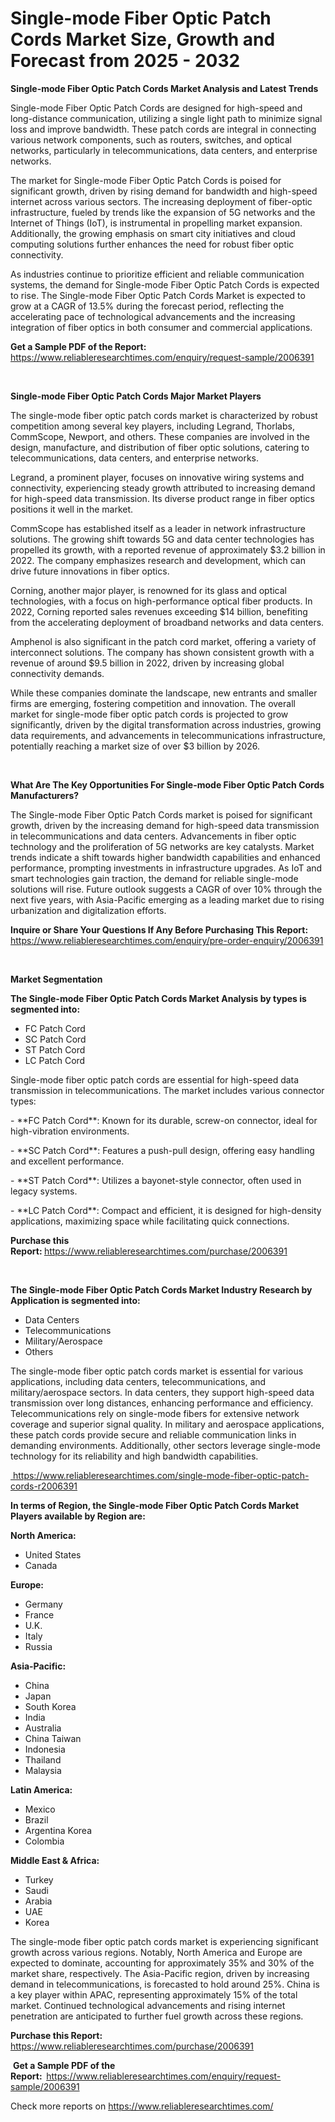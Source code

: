 <p><h1>Single-mode Fiber Optic Patch Cords Market Size, Growth and Forecast from 2025 - 2032</h1></p><p><strong>Single-mode Fiber Optic Patch Cords Market Analysis and Latest Trends</strong></p>
<p><p>Single-mode Fiber Optic Patch Cords are designed for high-speed and long-distance communication, utilizing a single light path to minimize signal loss and improve bandwidth. These patch cords are integral in connecting various network components, such as routers, switches, and optical networks, particularly in telecommunications, data centers, and enterprise networks.</p><p>The market for Single-mode Fiber Optic Patch Cords is poised for significant growth, driven by rising demand for bandwidth and high-speed internet across various sectors. The increasing deployment of fiber-optic infrastructure, fueled by trends like the expansion of 5G networks and the Internet of Things (IoT), is instrumental in propelling market expansion. Additionally, the growing emphasis on smart city initiatives and cloud computing solutions further enhances the need for robust fiber optic connectivity.</p><p>As industries continue to prioritize efficient and reliable communication systems, the demand for Single-mode Fiber Optic Patch Cords is expected to rise. The Single-mode Fiber Optic Patch Cords Market is expected to grow at a CAGR of 13.5% during the forecast period, reflecting the accelerating pace of technological advancements and the increasing integration of fiber optics in both consumer and commercial applications.</p></p>
<p><strong>Get a Sample PDF of the Report:&nbsp;</strong> <a href="https://www.reliableresearchtimes.com/enquiry/request-sample/2006391?utm_campaign=2513&utm_medium=2&utm_source=Github&utm_content=ia&utm_term=15022025&utm_id=single-mode-fiber-optic-patch-cords">https://www.reliableresearchtimes.com/enquiry/request-sample/2006391</a></p>
<p>&nbsp;</p>
<p><strong>Single-mode Fiber Optic Patch Cords Major Market Players</strong></p>
<p><p>The single-mode fiber optic patch cords market is characterized by robust competition among several key players, including Legrand, Thorlabs, CommScope, Newport, and others. These companies are involved in the design, manufacture, and distribution of fiber optic solutions, catering to telecommunications, data centers, and enterprise networks.</p><p>Legrand, a prominent player, focuses on innovative wiring systems and connectivity, experiencing steady growth attributed to increasing demand for high-speed data transmission. Its diverse product range in fiber optics positions it well in the market.</p><p>CommScope has established itself as a leader in network infrastructure solutions. The growing shift towards 5G and data center technologies has propelled its growth, with a reported revenue of approximately $3.2 billion in 2022. The company emphasizes research and development, which can drive future innovations in fiber optics.</p><p>Corning, another major player, is renowned for its glass and optical technologies, with a focus on high-performance optical fiber products. In 2022, Corning reported sales revenues exceeding $14 billion, benefiting from the accelerating deployment of broadband networks and data centers.</p><p>Amphenol is also significant in the patch cord market, offering a variety of interconnect solutions. The company has shown consistent growth with a revenue of around $9.5 billion in 2022, driven by increasing global connectivity demands. </p><p>While these companies dominate the landscape, new entrants and smaller firms are emerging, fostering competition and innovation. The overall market for single-mode fiber optic patch cords is projected to grow significantly, driven by the digital transformation across industries, growing data requirements, and advancements in telecommunications infrastructure, potentially reaching a market size of over $3 billion by 2026.</p></p>
<p>&nbsp;</p>
<p><strong>What Are The Key Opportunities For Single-mode Fiber Optic Patch Cords Manufacturers?</strong></p>
<p><p>The Single-mode Fiber Optic Patch Cords market is poised for significant growth, driven by the increasing demand for high-speed data transmission in telecommunications and data centers. Advancements in fiber optic technology and the proliferation of 5G networks are key catalysts. Market trends indicate a shift towards higher bandwidth capabilities and enhanced performance, prompting investments in infrastructure upgrades. As IoT and smart technologies gain traction, the demand for reliable single-mode solutions will rise. Future outlook suggests a CAGR of over 10% through the next five years, with Asia-Pacific emerging as a leading market due to rising urbanization and digitalization efforts.</p></p>
<p><strong>Inquire or Share Your Questions If Any Before Purchasing This Report:</strong> <a href="https://www.reliableresearchtimes.com/enquiry/pre-order-enquiry/2006391?utm_campaign=2513&utm_medium=2&utm_source=Github&utm_content=ia&utm_term=15022025&utm_id=single-mode-fiber-optic-patch-cords">https://www.reliableresearchtimes.com/enquiry/pre-order-enquiry/2006391</a></p>
<p>&nbsp;</p>
<p><strong>Market Segmentation</strong></p>
<p><strong>The Single-mode Fiber Optic Patch Cords Market Analysis by types is segmented into:</strong></p>
<p><ul><li>FC Patch Cord</li><li>SC Patch Cord</li><li>ST Patch Cord</li><li>LC Patch Cord</li></ul></p>
<p><p>Single-mode fiber optic patch cords are essential for high-speed data transmission in telecommunications. The market includes various connector types: </p><p>- **FC Patch Cord**: Known for its durable, screw-on connector, ideal for high-vibration environments.</p><p>- **SC Patch Cord**: Features a push-pull design, offering easy handling and excellent performance.</p><p>- **ST Patch Cord**: Utilizes a bayonet-style connector, often used in legacy systems.</p><p>- **LC Patch Cord**: Compact and efficient, it is designed for high-density applications, maximizing space while facilitating quick connections.</p></p>
<p><strong>Purchase this Report:&nbsp;</strong><a href="https://www.reliableresearchtimes.com/purchase/2006391?utm_campaign=2513&utm_medium=2&utm_source=Github&utm_content=ia&utm_term=15022025&utm_id=single-mode-fiber-optic-patch-cords">https://www.reliableresearchtimes.com/purchase/2006391</a></p>
<p>&nbsp;</p>
<p><strong>The Single-mode Fiber Optic Patch Cords Market Industry Research by Application is segmented into:</strong></p>
<p><ul><li>Data Centers</li><li>Telecommunications</li><li>Military/Aerospace</li><li>Others</li></ul></p>
<p><p>The single-mode fiber optic patch cords market is essential for various applications, including data centers, telecommunications, and military/aerospace sectors. In data centers, they support high-speed data transmission over long distances, enhancing performance and efficiency. Telecommunications rely on single-mode fibers for extensive network coverage and superior signal quality. In military and aerospace applications, these patch cords provide secure and reliable communication links in demanding environments. Additionally, other sectors leverage single-mode technology for its reliability and high bandwidth capabilities.</p></p>
<p><a href="https://www.reliableresearchtimes.com/single-mode-fiber-optic-patch-cords-r2006391?utm_campaign=2513&utm_medium=2&utm_source=Github&utm_content=ia&utm_term=15022025&utm_id=single-mode-fiber-optic-patch-cords">&nbsp;https://www.reliableresearchtimes.com/single-mode-fiber-optic-patch-cords-r2006391</a></p>
<p><strong>In terms of Region, the Single-mode Fiber Optic Patch Cords Market Players available by Region are:</strong></p>
<p>
    <p> <strong> North America: </strong>
        <ul>
            <li>United States</li>
            <li>Canada</li>
        </ul>
        </p> 
    <p> <strong> Europe: </strong>
        <ul>
            <li>Germany</li>
            <li>France</li>
            <li>U.K.</li>
            <li>Italy</li>
            <li>Russia</li>
        </ul>
        </p> 
    <p> <strong> Asia-Pacific: </strong>
        <ul>
            <li>China</li>
            <li>Japan</li>
            <li>South Korea</li>
            <li>India</li>
            <li>Australia</li>
            <li>China Taiwan</li>
            <li>Indonesia</li>
            <li>Thailand</li>
            <li>Malaysia</li>
        </ul>
        </p> 
    <p> <strong> Latin America: </strong>
        <ul>
            <li>Mexico</li>
            <li>Brazil</li>
            <li>Argentina Korea</li>
            <li>Colombia</li>
        </ul>
        </p> 
    <p> <strong> Middle East & Africa: </strong>
        <ul>
            <li>Turkey</li>
            <li>Saudi</li>
            <li>Arabia</li>
            <li>UAE</li>
            <li>Korea</li>
        </ul>
    </p>
    </p>
<p><p>The single-mode fiber optic patch cords market is experiencing significant growth across various regions. Notably, North America and Europe are expected to dominate, accounting for approximately 35% and 30% of the market share, respectively. The Asia-Pacific region, driven by increasing demand in telecommunications, is forecasted to hold around 25%. China is a key player within APAC, representing approximately 15% of the total market. Continued technological advancements and rising internet penetration are anticipated to further fuel growth across these regions.</p></p>
<p><strong>Purchase this Report: </strong><a href="https://www.reliableresearchtimes.com/purchase/2006391?utm_campaign=2513&utm_medium=2&utm_source=Github&utm_content=ia&utm_term=15022025&utm_id=single-mode-fiber-optic-patch-cords">https://www.reliableresearchtimes.com/purchase/2006391</a></p>
<p>&nbsp;<strong>Get a Sample PDF of the Report:&nbsp;&nbsp;</strong><a href="https://www.reliableresearchtimes.com/enquiry/request-sample/2006391?utm_campaign=2513&utm_medium=2&utm_source=Github&utm_content=ia&utm_term=15022025&utm_id=single-mode-fiber-optic-patch-cords">https://www.reliableresearchtimes.com/enquiry/request-sample/2006391</a></p>
<p><strong></strong></p>
<p>Check more reports on <a href="https://www.reliableresearchtimes.com/?utm_campaign=2513&utm_medium=2&utm_source=Github&utm_content=ia&utm_term=15022025&utm_id=single-mode-fiber-optic-patch-cords">https://www.reliableresearchtimes.com/</a></p>